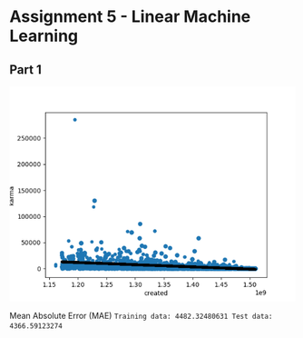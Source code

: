 # Assignment 5 - Linear Machine Learning

## Part 1 

![Text](https://github.com/HakimiX/BusinessIntelligence/blob/master/Assignment5/scatterplot.png)

Mean Absolute Error (MAE)
`Training data: 4482.32480631
Test data:  4366.59123274`